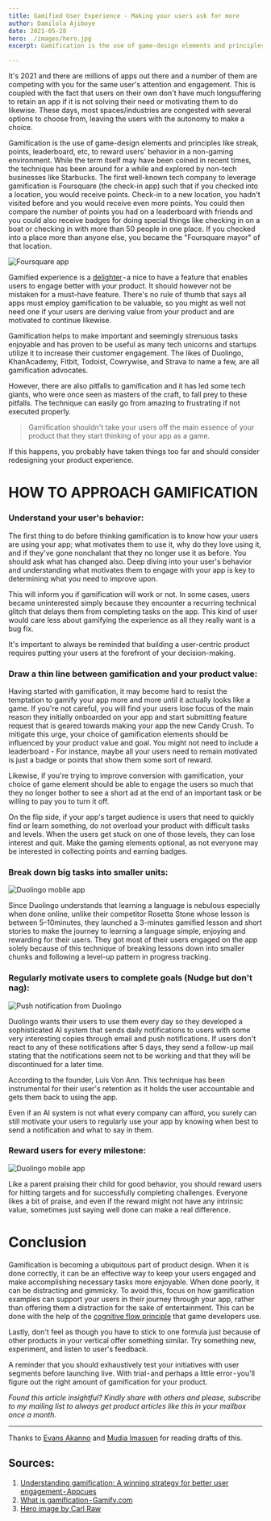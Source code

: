 ```yaml
---
title: Gamified User Experience - Making your users ask for more
author: Damilola Ajiboye
date: 2021-05-28
hero: ./images/hero.jpg
excerpt: Gamification is the use of game-design elements and principles like streak, points,to reward users' behavior in a non-gaming environment.

---
```


It's 2021 and there are millions of apps out there and a number of them are competing with you for the same user's attention and engagement. This is coupled with the fact that users on their own don't have much longsuffering to retain an app if it is not solving their need or motivating them to do likewise. These days, most spaces/industries are congested with several options to choose from, leaving the users with the autonomy to make a choice.

Gamification is the use of game-design elements and principles like streak, points, leaderboard, etc, to reward users' behavior in a non-gaming environment. While the term itself may have been coined in recent times, the technique has been around for a while and explored by non-tech businesses like Starbucks. The first well-known tech company to leverage gamification is Foursquare (the check-in app) such that if you checked into a location, you would receive points. Check-in to a new location, you hadn't visited before and you would receive even more points. You could then compare the number of points you had on a leaderboard with friends and you could also receive badges for doing special things like checking in on a boat or checking in with more than 50 people in one place. If you checked into a place more than anyone else, you became the "Foursquare mayor" of that location.

<div className="Image__Small">
  <img
    src="./images/Foursquare.png"
    title="Foursquare app"
    alt="Foursquare app"
  />
</div>

Gamified experience is a [delighter](https://www.damilolaa.xyz/delighters-the-wow-feature-set) - a nice to have a feature that enables users to engage better with your product. It should however not be mistaken for a must-have feature. There's no rule of thumb that says all apps must employ gamification to be valuable, so you might as well not need one if your users are deriving value from your product and are motivated to continue likewise.

Gamification helps to make important and seemingly strenuous tasks enjoyable and has proven to be useful as many tech unicorns and startups utilize it to increase their customer engagement. The likes of Duolingo, KhanAcademy, Fitbit, Todoist, Cowrywise, and Strava to name a few, are all gamification advocates.

However, there are also pitfalls to gamification and it has led some tech giants, who were once seen as masters of the craft, to fall prey to these pitfalls. The technique can easily go from amazing to frustrating if not executed properly.

> Gamification shouldn't take your users off the main essence of your product that they start thinking of your app as a game. 

If this happens, you probably have taken things too far and should consider redesigning your product experience.

# HOW TO APPROACH GAMIFICATION

### Understand your user's behavior: &nbsp;

The first thing to do before thinking gamification is to know how your users are using your app; what motivates them to use it, why do they love using it, and if they've gone nonchalant that they no longer use it as before. You should ask what has changed also. Deep diving into your user's behavior and understanding what motivates them to engage with your app is key to determining what you need to improve upon. 

This will inform you if gamification will work or not. In some cases, users became uninterested simply because they encounter a recurring technical glitch that delays them from completing tasks on the app. This kind of user would care less about gamifying the experience as all they really want is a bug fix.

It's important to always be reminded that building a user-centric product requires putting your users at the forefront of your decision-making.

### Draw a thin line between gamification and your product value:

Having started with gamification, it may become hard to resist the temptation to gamify your app more and more until it actually looks like a game. If you're not careful, you will find your users lose focus of the main reason they initially onboarded on your app and start submitting feature request that is geared towards making your app the new Candy Crush. To mitigate this urge, your choice of gamification elements should be influenced by your product value and goal. You might not need to include a leaderboard - For instance, maybe all your users need to remain motivated is just a badge or points that show them some sort of reward.

Likewise, if you're trying to improve conversion with gamification, your choice of game element should be able to engage the users so much that they no longer bother to see a short ad at the end of an important task or be willing to pay you to turn it off.

On the flip side, if your app's target audience is users that need to quickly find or learn something, do not overload your product with difficult tasks and levels. When the users get stuck on one of those levels, they can lose interest and quit. Make the gaming elements optional, as not everyone may be interested in collecting points and earning badges.

### Break down big tasks into smaller units:

<div className="Image__Small">
  <img
    src="./images/duo.png"
    title="Duolingo mobile app"
    alt="Duolingo mobile app"
  />
</div>

Since Duolingo understands that learning a language is nebulous especially when done online, unlike their competitor Rosetta Stone whose lesson is between 5–10minutes, they launched a 3-minutes gamified lesson and short stories to make the journey to learning a language simple, enjoying and rewarding for their users. They got most of their users engaged on the app solely because of this technique of breaking lessons down into smaller chunks and following a level-up pattern in progress tracking.

### Regularly motivate users to complete goals (Nudge but don't nag):

<div className="Image__Small">
  <img
    src="./images/notification.jpg"
    title="Push notification from Duolingo"
    alt="Push notification from Duolingo"
  />
</div>

Duolingo wants their users to use them every day so they developed a sophisticated AI system that sends daily notifications to users with some very interesting copies through email and push notifications. If users don't react to any of these notifications after 5 days, they send a follow-up mail stating that the notifications seem not to be working and that they will be discontinued for a later time.

According to the founder, Luis Von Ann. This technique has been instrumental for their user's retention as it holds the user accountable and gets them back to using the app.

Even if an AI system is not what every company can afford, you surely can still motivate your users to regularly use your app by knowing when best to send a notification and what to say in them.

### Reward users for every milestone:

<div className="Image__Small">
  <img
    src="./images/duolingo.png"
    title="Duolingo mobile app"
    alt="Duolingo mobile app"
  />
</div>

Like a parent praising their child for good behavior, you should reward users for hitting targets and for successfully completing challenges. Everyone likes a bit of praise, and even if the reward might not have any intrinsic value, sometimes just saying well done can make a real difference.

# Conclusion

Gamification is becoming a ubiquitous part of product design. When it is done correctly, it can be an effective way to keep your users engaged and make accomplishing necessary tasks more enjoyable. When done poorly, it can be distracting and gimmicky. To avoid this, focus on how gamification examples can support your users in their journey through your app, rather than offering them a distraction for the sake of entertainment. This can be done with the help of the [cognitive flow principle](https://www.gamasutra.com/view/feature/166972/cognitive_flow_the_psychology_of_.php?print=1) that game developers use.

Lastly, don't feel as though you have to stick to one formula just because of other products in your vertical offer something similar. Try something new, experiment, and listen to user's feedback.

A reminder that you should exhaustively test your initiatives with user segments before launching live. With trial - and perhaps a little error - you'll figure out the right amount of gamification for your product.
<br/>



_Found this article insightful? Kindly share with others and please, subscribe to my mailing list to always get product articles like this in your mailbox once a month._


---
Thanks to [Evans Akanno](https://twitter.com/evansakanno) and [Mudia Imasuen](https://twitter.com/imasuen_design) for reading drafts of this.

## Sources:

1. [Understanding gamification: A winning strategy for better user engagement - Appcues](https://www.appcues.com/blog/getting-gamification-right)
2. [What is gamification - Gamify.com](https://www.gamify.com/what-is-gamification)
3. [Hero image by Carl Raw](https://unsplash.com/s/photos/game?utm_source=unsplash&utm_medium=referral&utm_content=creditCopyText)